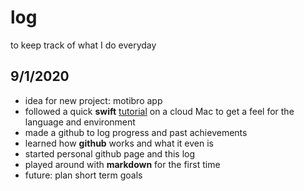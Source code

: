 # log
to keep track of what I do everyday

## 9/1/2020
- idea for new project: motibro app
- followed a quick **swift** [tutorial](https://www.youtube.com/watch?v=bZNAFkkUeKs) on a cloud Mac to get a feel for the language and environment
- made a github to log progress and past achievements
- learned how **github** works and what it even is
- started personal github page and this log
- played around with **markdown** for the first time
- future: plan short term goals

